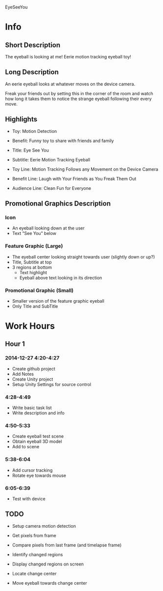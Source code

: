 EyeSeeYou

# Info

## Short Description

The eyeball is looking at me! Eerie motion tracking eyeball toy!

## Long Description

An eerie eyeball looks at whatever moves on the device camera.

Freak your friends out by setting this in the corner of the room and watch how long it takes them to notice the strange eyeball following their every move.

## Highlights

- Toy: Motion Detection
- Benefit: Funny toy to share with friends and family

- Title: Eye See You
- Subtitle: Eerie Motion Tracking Eyeball
- Toy Line: Motion Tracking Follows any Movement on the Device Camera
- Benefit Line: Laugh with Your Friends as You Freak Them Out
- Audience Line: Clean Fun for Everyone

## Promotional Graphics Description

### Icon

- An eyeball looking down at the user
- Text "See You" below

### Feature Graphic (Large)

- The eyeball center looking straight towards user (slightly down or up?)
- Title, Subtitle at top
- 3 regions at bottom 
	- Text highlight
	- Eyeball above text looking in its direction

### Promotional Graphic (Small)

- Smaller version of the feature graphic eyeball
- Only Title and SubTitle


# Work Hours

## Hour 1

### 2014-12-27 4:20-4:27

- Create github project
- Add Notes
- Create Unity project
- Setup Unity Settings for source control

### 4:28-4:49

- Write basic task list
- Write description and info

### 4:50-5:33

- Create eyeball test scene
- Obtain eyeball 3D model
- Add to scene

### 5:38-6:04

- Add cursor tracking
- Rotate eye towards mouse

### 6:05-6:39

- Test with device

## TODO


- Setup camera motion detection
- Get pixels from frame
- Compare pixels from last frame (and timelapse frame)
- Identify changed regions

- Display changed regions on screen

- Locate change center
- Move eyeball towards change center


